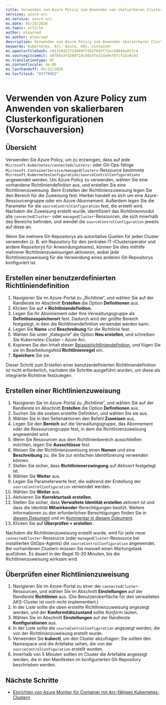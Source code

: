 ```yaml
---
title: Verwenden von Azure Policy zum Anwenden von skalierbaren Clusterkonfigurationen (Vorschauversion)
services: azure-arc
ms.service: azure-arc
ms.date: 05/19/2020
ms.topic: article
author: mlearned
ms.author: mlearned
description: Verwenden von Azure Policy zum Anwenden skalierbarer Clusterkonfigurationen
keywords: Kubernetes, Arc, Azure, K8s, Container
ms.openlocfilehash: c017e9422733069ffd93f6dff72ecb884da057c4
ms.sourcegitcommit: a9784a3fd208f19c8814fe22da9e70fcf1da9c93
ms.translationtype: HT
ms.contentlocale: de-DE
ms.lasthandoff: 05/22/2020
ms.locfileid: "83779952"
---
```

# <a name="use-azure-policy-to-apply-cluster-configurations-at-scale-preview"></a>Verwenden von Azure Policy zum Anwenden von skalierbaren Clusterkonfigurationen (Vorschauversion)

## <a name="overview"></a>Übersicht

Verwenden Sie Azure Policy, um zu erzwingen, dass auf jede `Microsoft.Kubernetes/connectedclusters`- oder Git-Ops-fähige `Microsoft.ContainerService/managedClusters`-Ressource bestimmte `Microsoft.KubernetesConfiguration/sourceControlConfigurations` angewendet werden.  Um Azure Policy zu verwenden, wählen Sie eine vorhandene Richtliniendefinition aus, und erstellen Sie eine Richtlinienzuweisung.  Beim Erstellen der Richtlinienzuweisung legen Sie den Bereich für die Zuweisung fest: Hierbei handelt es sich um eine Azure-Ressourcengruppe oder ein Azure-Abonnement.  Außerdem legen Sie die Parameter für die `sourceControlConfiguration` fest, die erstellt wird.  Nachdem die Zuweisung erstellt wurde, identifiziert das Richtlinienmodul alle `connectedCluster`- oder `managedCluster`-Ressourcen, die sich innerhalb des Bereichs befinden, und wendet die `sourceControlConfiguration` jeweils auf diese an.

Wenn Sie mehrere Git-Repositorys als autoritative Quellen für jeden Cluster verwenden (z. B. ein Repository für den zentralen IT-/Clusteroperator und andere Repositorys für Anwendungsteams), können Sie dies mithilfe mehrerer Richtlinienzuweisungen aktivieren, wobei jede Richtlinienzuweisung für die Verwendung eines anderen Git-Repositorys konfiguriert ist.

## <a name="create-a-custom-policy-definition"></a>Erstellen einer benutzerdefinierten Richtliniendefinition

1. Navigieren Sie im Azure-Portal zu „Richtlinie“, und wählen Sie auf der Randleiste im Abschnitt **Erstellen** die Option **Definitionen** aus.
2. Klicken Sie auf **+ Richtliniendefinition**.
3. Legen Sie Ihr Abonnement oder Ihre Verwaltungsgruppe als **Definitionsspeicherort** fest.  Dadurch wird der größte Bereich festgelegt, in dem die Richtliniendefinition verwendet werden kann.
4. Legen Sie **Name** und **Beschreibung** für die Richtlinie fest.
5. Wählen Sie unter „Kategorie“ die Option **Neu erstellen**, und schreiben Sie *Kubernetes-Cluster – Azure Arc*.
6. Kopieren Sie den Inhalt dieser [Beispielrichtliniendefinition](https://raw.githubusercontent.com/Azure/arc-k8s-demo/master/policy/Ensure-GitOps-configuration-for-Kubernetes-cluster.json), und fügen Sie sie im Bearbeitungsfeld **Richtlinienregel** ein.
7. **Speichern** Sie sie.

Dieser Schritt zum Erstellen einer benutzerdefinierten Richtliniendefinition ist nicht erforderlich, nachdem die Schritte ausgeführt wurden, um diese als integrierte Richtlinie festzulegen.

## <a name="create-a-policy-assignment"></a>Erstellen einer Richtlinienzuweisung

1. Navigieren Sie im Azure-Portal zu „Richtlinie“, und wählen Sie auf der Randleiste im Abschnitt **Erstellen** die Option **Definitionen** aus.
2. Suchen Sie die soeben erstellte Definition, und wählen Sie sie aus.
3. Wählen Sie in den Seitenaktionen den Befehl **Zuweisen** aus.
4. Legen Sie den **Bereich** auf die Verwaltungsgruppe, das Abonnement oder die Ressourcengruppe fest, in dem die Richtlinienzuweisung angewendet wird.
5. Wenn Sie Ressourcen aus dem Richtlinienbereich ausschließen möchten, legen Sie **Ausschlüsse** fest.
6. Weisen Sie der Richtlinienzuweisung einen **Namen** und eine **Beschreibung** zu, die Sie zur einfachen Identifizierung verwenden können.
7. Stellen Sie sicher, dass **Richtlinienerzwingung** auf *Aktiviert* festgelegt ist.
8. Wählen Sie **Weiter** aus.
9. Legen Sie Parameterwerte fest, die während der Erstellung der `sourceControlConfiguration` verwendet werden.
10. Wählen Sie **Weiter** aus.
11. Aktivieren Sie **Korrekturtask erstellen**.
12. Stellen Sie sicher, dass **Verwaltete Identität erstellen** aktiviert ist und dass die Identität **Mitwirkender**-Berechtigungen besitzt.  Weitere Informationen zu den erforderlichen Berechtigungen finden Sie in [diesem Dokument](https://docs.microsoft.com/azure/governance/policy/assign-policy-portal) und im [Kommentar in diesem Dokument](https://docs.microsoft.com/azure/governance/policy/how-to/remediate-resources).
13. Klicken Sie auf **Überprüfen + erstellen**.

Nachdem die Richtlinienzuweisung erstellt wurde, wird für jede neue `connectedCluster`-Ressource (oder `managedCluster`-Ressource bei installierten GitOps-Agents) die `sourceControlConfiguration` angewendet.  Bei vorhandenen Clustern müssen Sie manuell einen Wartungstask ausführen.  Es dauert in der Regel 10-20 Minuten, bis die Richtlinienzuweisung wirksam wird.

## <a name="verify-a-policy-assignment"></a>Überprüfen einer Richtlinienzuweisung

1. Navigieren Sie im Azure-Portal zu einer der `connectedCluster`-Ressourcen, und wählen Sie im Abschnitt **Einstellungen** auf der Randleiste **Richtlinien** aus. (Die Benutzeroberfläche für den verwalteten AKS-Cluster ist noch nicht implementiert.)
2. In der Liste sollte die oben erstellte Richtlinienzuweisung angezeigt werden, und der **Konformitätszustand** sollte *Konform* lauten.
3. Wählen Sie im Abschnitt **Einstellungen** auf der Randleiste **Konfigurationen** aus.
4. In der Liste sollte die `sourceControlConfiguration` angezeigt werden, die von der Richtlinienzuweisung erstellt wurde.
5. Verwenden Sie **kubectl**, um den Cluster abzufragen: Sie sollten den Namespace und die Artefakte sehen, die von der `sourceControlConfiguration` erstellt wurden.
6. Innerhalb von 5 Minuten sollten im Cluster die Artefakte angezeigt werden, die in den Manifesten im konfigurierten Git-Repository beschrieben werden.

## <a name="next-steps"></a>Nächste Schritte

* [Einrichten von Azure Monitor für Container mit Arc-fähigen Kubernetes-Clustern](./deploy-azure-monitor-for-containers.md)
